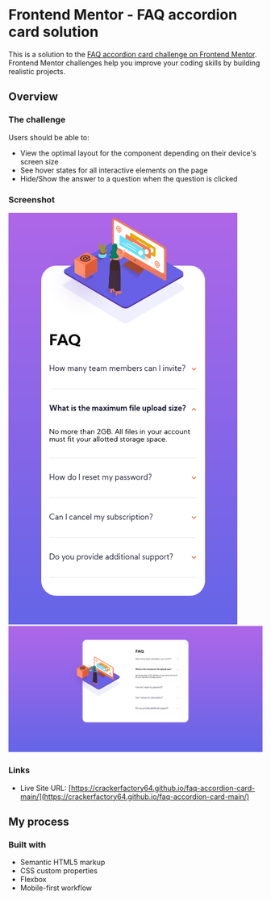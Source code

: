 # Frontend Mentor - FAQ accordion card solution

This is a solution to the [FAQ accordion card challenge on Frontend Mentor](https://www.frontendmentor.io/challenges/faq-accordion-card-XlyjD0Oam). Frontend Mentor challenges help you improve your coding skills by building realistic projects.

## Overview

### The challenge

Users should be able to:

- View the optimal layout for the component depending on their device's screen size
- See hover states for all interactive elements on the page
- Hide/Show the answer to a question when the question is clicked

### Screenshot

![Screenshot of mobile layout](/mobile.png)
![Screenshot of desktop layout](/desktop.png)

### Links

- Live Site URL: [https://crackerfactory64.github.io/faq-accordion-card-main/](https://crackerfactory64.github.io/faq-accordion-card-main/)

## My process

### Built with

- Semantic HTML5 markup
- CSS custom properties
- Flexbox
- Mobile-first workflow
